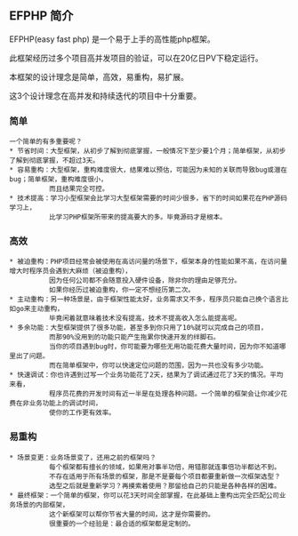 
## EFPHP 简介

EFPHP(easy fast php) 是一个易于上手的高性能php框架。

此框架经历过多个项目高并发项目的验证，可以在20亿日PV下稳定运行。

本框架的设计理念是简单，高效，易重构，易扩展。

这3个设计理念在高并发和持续迭代的项目中十分重要。

### 简单
    一个简单的有多重要呢？
    * 节省时间：大型框架，从初步了解到彻底掌握，一般情况下至少要1个月；简单框架，从初步了解到彻底掌握，不超过3天。
    * 容易重构：大型框架，重构难度很大，结果难以预估，可能因为未知的关联而导致bug或潜在bug；简单框架，重构难度很小，
              而且结果完全可控。
    * 技术提高：学习小型框架会比学习大型框架需要的时间少很多，省下的时间如果花在PHP源码学习上，
              比学习PHP框架所带来的提高要大的多。毕竟源码才是根本。
    
### 高效
    * 被迫重构：PHP项目经常会被使用在高访问量的场景下，框架本身的性能如果不高，在访问量增大时程序员会遇到大麻烦（被迫重构），
              因为任何公司都不会随意投入硬件设备，除非你的理由足够充分。
              如果你经历过被迫重构，你一定不想经历第二次。
    * 主动重构：另一种场景是，由于框架性能太好，业务需求又不多，程序员只能自己换个语言比如go来主动重构，
              毕竟闲着就意味着技术没有提高，技术不提高收入怎么能提高呢。
    * 多余功能：大型框架提供了很多功能，甚至多到你只用了10%就可以完成自己的项目，
              而那90%没用到的功能只能产生拖累你快速开发的绊脚石。
              当你的项目遇到bug时，你可能要为哪些无用功能花费大量时间，因为你不知道哪里出了问题。
              而在简单框架中，你可以快速定位问题的范围，因为一共也没有多少功能。
    * 快速调试：你也许遇到过写一个业务功能花了2天，结果为了调试通过花了3天的情况。平均来看，
              程序员花费的开发时间有近一半是在处理各种问题。一个简单的框架会让你减少花费在非业务功能上的调试时间，
              使你的工作更有效率。
    
### 易重构
    * 场景变更：业务场景变了，还用之前的框架吗？
              每个框架都有擅长的领域，如果用对事半功倍，用错那就连事倍功半都达不到。
              不存在适用于所有场景的框架，那是不是要每个项目都要重新做一次框架选型？
              选型之后就是重新学习？再摸索着使用？那留给自己的只能是各种各样的困难。
    * 最终框架：一个简单的框架，你可以花3天时间全部掌握，在此基础上重构出完全匹配公司业务场景的内部框架，
              这个新框架可以帮你节省大量的时间，这才是你需要的。
              很重要的一个经验是：最合适的框架都是定制的。


